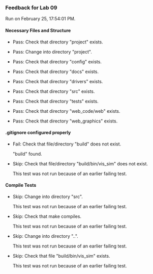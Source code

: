 ### Feedback for Lab 09

Run on February 25, 17:54:01 PM.


#### Necessary Files and Structure

+ Pass: Check that directory "project" exists.

+ Pass: Change into directory "project".

+ Pass: Check that directory "config" exists.

+ Pass: Check that directory "docs" exists.

+ Pass: Check that directory "drivers" exists.

+ Pass: Check that directory "src" exists.

+ Pass: Check that directory "tests" exists.

+ Pass: Check that directory "web_code/web" exists.

+ Pass: Check that directory "web_graphics" exists.


#### .gitignore configured properly

+ Fail: Check that file/directory "build" does not exist.

     "build" found.

+ Skip: Check that file/directory "build/bin/vis_sim" does not exist.

  This test was not run because of an earlier failing test.


#### Compile Tests

+ Skip: Change into directory "src".

  This test was not run because of an earlier failing test.

+ Skip: Check that make compiles.

  This test was not run because of an earlier failing test.

+ Skip: Change into directory "..".

  This test was not run because of an earlier failing test.

+ Skip: Check that file "build/bin/vis_sim" exists.

  This test was not run because of an earlier failing test.

